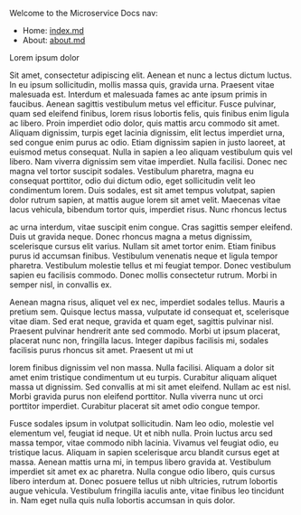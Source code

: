 Welcome to the Microservice Docs
nav:

- Home: [index.md](./docs/index.md)
- About: [about.md](./docs/about.md)

Lorem ipsum dolor

Sit amet, consectetur adipiscing elit. Aenean et nunc a lectus dictum luctus. In eu ipsum sollicitudin, mollis massa quis, gravida urna. Praesent vitae malesuada est. Interdum et malesuada fames ac ante ipsum primis in faucibus. Aenean sagittis vestibulum metus vel efficitur. Fusce pulvinar, quam sed eleifend finibus, lorem risus lobortis felis, quis finibus enim ligula ac libero. Proin imperdiet odio dolor, quis mattis arcu commodo sit amet. Aliquam dignissim, turpis eget lacinia dignissim, elit lectus imperdiet urna, sed congue enim purus ac odio. Etiam dignissim sapien in justo laoreet, at euismod metus consequat. Nulla in sapien a leo aliquam vestibulum quis vel libero. Nam viverra dignissim sem vitae imperdiet. Nulla facilisi. Donec nec magna vel tortor suscipit sodales. Vestibulum pharetra, magna eu consequat porttitor, odio dui dictum odio, eget sollicitudin velit leo condimentum lorem. Duis sodales, est sit amet tempus volutpat, sapien dolor rutrum sapien, at mattis augue lorem sit amet velit. Maecenas vitae lacus vehicula, bibendum tortor quis, imperdiet risus.
Nunc rhoncus lectus

ac urna interdum, vitae suscipit enim congue. Cras sagittis semper eleifend. Duis ut gravida neque. Donec rhoncus magna a metus dignissim, scelerisque cursus elit varius. Nullam sit amet tortor enim. Etiam finibus purus id accumsan finibus. Vestibulum venenatis neque et ligula tempor pharetra. Vestibulum molestie tellus et mi feugiat tempor. Donec vestibulum sapien eu facilisis commodo. Donec mollis consectetur rutrum. Morbi in semper nisl, in convallis ex.

Aenean magna risus, aliquet vel ex nec, imperdiet sodales tellus. Mauris a pretium sem. Quisque lectus massa, vulputate id consequat et, scelerisque vitae diam. Sed erat neque, gravida et quam eget, sagittis pulvinar nisl. Praesent pulvinar hendrerit ante sed commodo. Morbi ut ipsum placerat, placerat nunc non, fringilla lacus. Integer dapibus facilisis mi, sodales facilisis purus rhoncus sit amet.
Praesent ut mi ut

lorem finibus dignissim vel non massa. Nulla facilisi. Aliquam a dolor sit amet enim tristique condimentum ut eu turpis. Curabitur aliquam aliquet massa ut dignissim. Sed convallis at mi sit amet eleifend. Nullam ac est nisl. Morbi gravida purus non eleifend porttitor. Nulla viverra nunc ut orci porttitor imperdiet. Curabitur placerat sit amet odio congue tempor.

Fusce sodales ipsum in volutpat sollicitudin. Nam leo odio, molestie vel elementum vel, feugiat id neque. Ut et nibh nulla. Proin luctus arcu sed massa tempor, vitae commodo nibh lacinia. Vivamus vel feugiat odio, eu tristique lacus. Aliquam in sapien scelerisque arcu blandit cursus eget at massa. Aenean mattis urna mi, in tempus libero gravida at. Vestibulum imperdiet sit amet ex ac pharetra. Nulla congue odio libero, quis cursus libero interdum at. Donec posuere tellus ut nibh ultricies, rutrum lobortis augue vehicula. Vestibulum fringilla iaculis ante, vitae finibus leo tincidunt in. Nam eget nulla quis nulla lobortis accumsan in quis dolor.